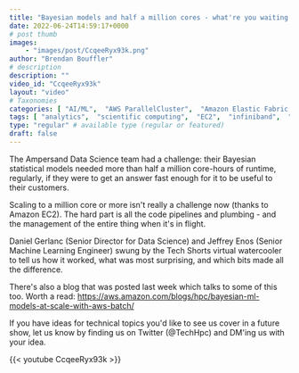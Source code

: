 ```yaml
---
title: "Bayesian models and half a million cores - what're you waiting for?"
date: 2022-06-24T14:59:17+0000
# post thumb
images:
    - "images/post/CcqeeRyx93k.png"
author: "Brendan Bouffler"
# description
description: ""
video_id: "CcqeeRyx93k"
layout: "video"
# Taxonomies
categories: [ "AI/ML",  "AWS ParallelCluster",  "Amazon Elastic Fabric Adapter",  "Amazon NICE DCV",  "Life Sciences", ]
tags: [ "analytics",  "scientific computing",  "EC2",  "infiniband",  "autoscaling",  "advertising",  "Schedulers",  "ParallelCluster",  "TV",  "HPDA",  "Bayesian",  "Lustre",  "vizualization",  "MPI",  "Ampersand",  "cloud computing",  "tightly-coupled",  "GPUs",  "EFA",  "elastic fabric adapter",  "technical computing",  "High Performance Computing",  "virtualization",  "DCV",  "HPC",  "CPUs",  "elastic",  "hidden markov models",  "Storage",  "bioinformatics",  "ML models",  "techshorts", ]
type: "regular" # available type (regular or featured)
draft: false
---
```


The Ampersand Data Science team had a challenge: their Bayesian statistical models needed more than half a million core-hours of runtime, regularly, if they were to get an answer fast enough for it to be useful to their customers.

Scaling to a million core or more isn't really a challenge now (thanks to Amazon EC2). The hard part is all the code pipelines and plumbing - and the management of the entire thing when it's in flight.

Daniel Gerlanc (Senior Director for Data Science) and Jeffrey Enos (Senior Machine Learning Engineer) swung by the Tech Shorts virtual watercooler to tell us how it worked, what was most surprising, and which bits made all the difference.

There's also a blog that was posted last week which talks to some of this too. Worth a read: https://aws.amazon.com/blogs/hpc/bayesian-ml-models-at-scale-with-aws-batch/

If you have ideas for technical topics you'd like to see us cover in a future show, let us know by finding us on Twitter (@TechHpc) and DM'ing us with your idea.

{{< youtube CcqeeRyx93k >}}